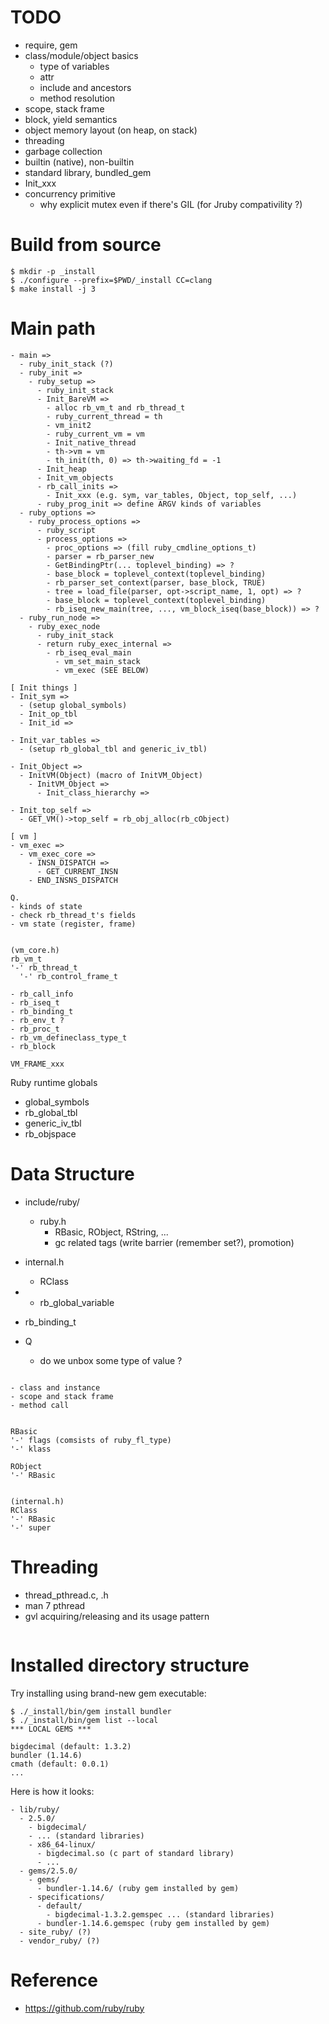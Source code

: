 <!--
{
  "title": "Ruby",
  "date": "2017-04-21T16:32:41+09:00",
  "category": "",
  "tags": [],
  "draft": true
}
-->

# TODO

- require, gem
- class/module/object basics
  - type of variables
  - attr
  - include and ancestors
  - method resolution
- scope, stack frame
- block, yield semantics
- object memory layout (on heap, on stack)
- threading
- garbage collection
- builtin (native), non-builtin
- standard library, bundled_gem
- Init_xxx
- concurrency primitive
  - why explicit mutex even if there's GIL (for Jruby compativility ?)


# Build from source

```
$ mkdir -p _install
$ ./configure --prefix=$PWD/_install CC=clang
$ make install -j 3
```


# Main path

```
- main =>
  - ruby_init_stack (?)
  - ruby_init =>
    - ruby_setup =>
      - ruby_init_stack
      - Init_BareVM =>
        - alloc rb_vm_t and rb_thread_t
        - ruby_current_thread = th
        - vm_init2
        - ruby_current_vm = vm
        - Init_native_thread
        - th->vm = vm
        - th_init(th, 0) => th->waiting_fd = -1
      - Init_heap
      - Init_vm_objects
      - rb_call_inits =>
        - Init_xxx (e.g. sym, var_tables, Object, top_self, ...)
      - ruby_prog_init => define ARGV kinds of variables
  - ruby_options =>
    - ruby_process_options =>
      - ruby_script
      - process_options =>
        - proc_options => (fill ruby_cmdline_options_t)
        - parser = rb_parser_new
        - GetBindingPtr(... toplevel_binding) => ?
        - base_block = toplevel_context(toplevel_binding)
        - rb_parser_set_context(parser, base_block, TRUE)
        - tree = load_file(parser, opt->script_name, 1, opt) => ?
        - base_block = toplevel_context(toplevel_binding)
        - rb_iseq_new_main(tree, ..., vm_block_iseq(base_block)) => ?
  - ruby_run_node =>
    - ruby_exec_node
      - ruby_init_stack
      - return ruby_exec_internal =>
        - rb_iseq_eval_main
          - vm_set_main_stack
          - vm_exec (SEE BELOW)

[ Init things ]
- Init_sym =>
  - (setup global_symbols)
  - Init_op_tbl
  - Init_id =>

- Init_var_tables =>
  - (setup rb_global_tbl and generic_iv_tbl)

- Init_Object =>
  - InitVM(Object) (macro of InitVM_Object)
    - InitVM_Object =>
      - Init_class_hierarchy =>

- Init_top_self =>
  - GET_VM()->top_self = rb_obj_alloc(rb_cObject)

[ vm ]
- vm_exec =>
  - vm_exec_core =>
    - INSN_DISPATCH =>
      - GET_CURRENT_INSN
    - END_INSNS_DISPATCH

Q.
- kinds of state
- check rb_thread_t's fields
- vm state (register, frame)


(vm_core.h)
rb_vm_t
'-' rb_thread_t
  '-' rb_control_frame_t

- rb_call_info
- rb_iseq_t
- rb_binding_t
- rb_env_t ?
- rb_proc_t
- rb_vm_defineclass_type_t
- rb_block

VM_FRAME_xxx
```

Ruby runtime globals

- global_symbols
- rb_global_tbl
- generic_iv_tbl
- rb_objspace


# Data Structure

- include/ruby/
  - ruby.h
    - RBasic, RObject, RString, ...
    - gc related tags (write barrier (remember set?), promotion)

- internal.h
  - RClass

-
  - rb_global_variable

- rb_binding_t

- Q
  - do we unbox some type of value ?

```

- class and instance
- scope and stack frame
- method call


RBasic
'-' flags (comsists of ruby_fl_type)
'-' klass

RObject
'-' RBasic


(internal.h)
RClass
'-' RBasic
'-' super
```


# Threading

- thread_pthread.c, .h
- man 7 pthread
- gvl acquiring/releasing and its usage pattern

```
```


# Installed directory structure

Try installing using brand-new gem executable:

```
$ ./_install/bin/gem install bundler
$ ./_install/bin/gem list --local
*** LOCAL GEMS ***

bigdecimal (default: 1.3.2)
bundler (1.14.6)
cmath (default: 0.0.1)
...
```

Here is how it looks:

```
- lib/ruby/
  - 2.5.0/
    - bigdecimal/
    - ... (standard libraries)
    - x86_64-linux/
      - bigdecimal.so (c part of standard library)
      - ...
  - gems/2.5.0/
    - gems/
      - bundler-1.14.6/ (ruby gem installed by gem)
    - specifications/
      - default/
        - bigdecimal-1.3.2.gemspec ... (standard libraries)
      - bundler-1.14.6.gemspec (ruby gem installed by gem)
  - site_ruby/ (?)
  - vendor_ruby/ (?)
```


# Reference

- https://github.com/ruby/ruby
